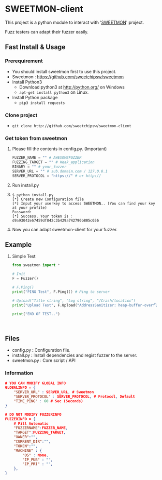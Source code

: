 # SWEETMON-client

This project is a python module to interact with '[SWEETMON](https://github.com/sweetchipsw/sweetmon)' project.

Fuzz testers can adapt their fuzzer easily.

## Fast Install & Usage

### Prerequirement

- You should install sweetmon first to use this project. 
- Sweetmon : https://github.com/sweetchipsw/sweetmon
- Install Python3
  - Download python3 at http://python.org/ on Windows
  - ```apt-get install python3``` on Linux.
- Install Python package
  - ```pip3 install requests```

### Clone project

- ```git clone http://github.com/sweetchipsw/sweetmon-client```



### Get token from sweetmon

1. Please fill the contents in config.py. (Important)

   ```python
   FUZZER_NAME = "" # AWESOMEFUZZER
   FUZZING_TARGET = "" # Weak_application
   BINARY = "" # your_fuzzer
   SERVER_URL = "" # sub.domain.com / 127.0.0.1
   SERVER_PROTOCOL = "https://" # or http://
   ```

2. Run install.py

3. ```shell
   $ python install.py
   [*] Create new Configuration file
   [*] Input your userkey to access SWEETMON.. (You can find your key at your profile)
   Password:
   [*] Success, Your token is : d9a93042e67459df842c3b429a742790b805c056
   ```

4. Now you can adapt sweetmon-client for your fuzzer.



## Example

1. Simple Test

   ```python
   from sweetmon import *

   # Init
   F = Fuzzer()

   # F.Ping()
   print("PING Test", F.Ping()) # Ping to server

   # Upload("Title string", "Log string", "/Crash/location")
   print("Upload Test", F.Upload("AddressSanitizer: heap-buffer-overflow ...", "LOG Contents", "./sweetfuzz/crash/crash1"))

   print("END OF TEST..")
   ```

   ​

## Files

* config.py : Configuration file.
* install.py : Install dependencies and regist fuzzer to the server.
* sweetmon.py : Core script / API 



### Information

```json
# YOU CAN MODIFY GLOBAL INFO
GLOBALINFO = {
	"SERVER_URL" : SERVER_URL, # Sweetmon
	"SERVER_PROTOCOL" : SERVER_PROTOCOL, # Protocol, Default
	"TIME_PING" : 60 # Sec (Seconds)
}

# DO NOT MODIFY FUZZERINFO
FUZZERINFO = {
	# Fill Automatic
	"FUZZERNAME":FUZZER_NAME,
	"TARGET":FUZZING_TARGET,
	"OWNER":"",
	"CURRENT_DIR":"",
	"TOKEN":"",
	"MACHINE" : {
		"OS" : None,
		"IP_PUB" : "",
		"IP_PRI" : "",
	},
}
```

 